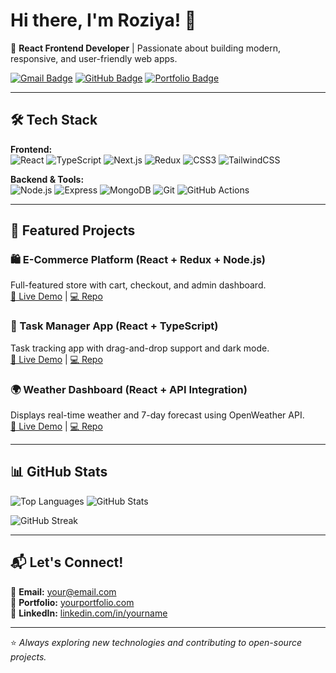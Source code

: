 # Hi there, I'm Roziya! 👋  
🚀 **React Frontend Developer** | Passionate about building modern, responsive, and user-friendly web apps.  

[![Gmail Badge](https://img.shields.io/badge/-Gmail-D14836?style=flat&logo=Gmail&logoColor=white)](mailto:your@email.com)
[![GitHub Badge](https://img.shields.io/badge/-GitHub-181717?style=flat&logo=github&logoColor=white)](https://github.com/TukhtayevaRoziya)
[![Portfolio Badge](https://img.shields.io/badge/-Portfolio-000?style=flat&logo=vercel&logoColor=white)](https://yourportfolio.com)

---

## 🛠 Tech Stack
**Frontend:**  
![React](https://img.shields.io/badge/React-61DAFB?style=flat&logo=react&logoColor=black)
![TypeScript](https://img.shields.io/badge/TypeScript-007ACC?style=flat&logo=typescript&logoColor=white)
![Next.js](https://img.shields.io/badge/Next.js-000000?style=flat&logo=nextdotjs&logoColor=white)
![Redux](https://img.shields.io/badge/Redux-764ABC?style=flat&logo=redux&logoColor=white)
![CSS3](https://img.shields.io/badge/CSS-1572B6?style=flat&logo=css3&logoColor=white)
![TailwindCSS](https://img.shields.io/badge/Tailwind-38B2AC?style=flat&logo=tailwind-css&logoColor=white)

**Backend & Tools:**  
![Node.js](https://img.shields.io/badge/Node.js-339933?style=flat&logo=node.js&logoColor=white)
![Express](https://img.shields.io/badge/Express-000000?style=flat&logo=express&logoColor=white)
![MongoDB](https://img.shields.io/badge/MongoDB-47A248?style=flat&logo=mongodb&logoColor=white)
![Git](https://img.shields.io/badge/Git-F05032?style=flat&logo=git&logoColor=white)
![GitHub Actions](https://img.shields.io/badge/GitHub%20Actions-2088FF?style=flat&logo=github-actions&logoColor=white)

---

## 📌 Featured Projects
### 🛍 E-Commerce Platform (React + Redux + Node.js)  
Full-featured store with cart, checkout, and admin dashboard.  
[🔗 Live Demo](#) | [💻 Repo](#)  

### 📅 Task Manager App (React + TypeScript)  
Task tracking app with drag-and-drop support and dark mode.  
[🔗 Live Demo](#) | [💻 Repo](#)  

### 🌍 Weather Dashboard (React + API Integration)  
Displays real-time weather and 7-day forecast using OpenWeather API.  
[🔗 Live Demo](#) | [💻 Repo](#)  

---

## 📊 GitHub Stats
![Top Languages](https://github-readme-stats.vercel.app/api/top-langs/?username=TukhtayevaRoziya&layout=compact&theme=radical) 
![GitHub Stats](https://github-readme-stats.vercel.app/api?username=TukhtayevaRoziya&show_icons=true&theme=radical) 

![GitHub Streak](https://streak-stats.demolab.com/?user=TukhtayevaRoziya&theme=radical)  

---

## 📬 Let's Connect!
💌 **Email:** your@email.com  
💼 **Portfolio:** [yourportfolio.com](#)  
📱 **LinkedIn:** [linkedin.com/in/yourname](#)  

---

⭐ *Always exploring new technologies and contributing to open-source projects.*
